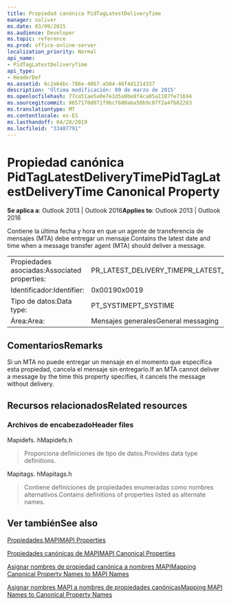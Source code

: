 ```yaml
---
title: Propiedad canónica PidTagLatestDeliveryTime
manager: soliver
ms.date: 03/09/2015
ms.audience: Developer
ms.topic: reference
ms.prod: office-online-server
localization_priority: Normal
api_name:
- PidTagLatestDeliveryTime
api_type:
- HeaderDef
ms.assetid: 6c2e64bc-786e-4867-a504-46f4d1214337
description: 'Última modificación: 09 de marzo de 2015'
ms.openlocfilehash: 77ca51ae5a0e7e1d5a9be8f4ca05a1187fe71694
ms.sourcegitcommit: 8657170d071f9bcf680aba50b9c07f2a4fb82283
ms.translationtype: MT
ms.contentlocale: es-ES
ms.lasthandoff: 04/28/2019
ms.locfileid: "33407791"
---
```

# <a name="pidtaglatestdeliverytime-canonical-property"></a><span data-ttu-id="43472-103">Propiedad canónica PidTagLatestDeliveryTime</span><span class="sxs-lookup"><span data-stu-id="43472-103">PidTagLatestDeliveryTime Canonical Property</span></span>

  
  
<span data-ttu-id="43472-104">**Se aplica a**: Outlook 2013 | Outlook 2016</span><span class="sxs-lookup"><span data-stu-id="43472-104">**Applies to**: Outlook 2013 | Outlook 2016</span></span> 
  
<span data-ttu-id="43472-105">Contiene la última fecha y hora en que un agente de transferencia de mensajes (MTA) debe entregar un mensaje.</span><span class="sxs-lookup"><span data-stu-id="43472-105">Contains the latest date and time when a message transfer agent (MTA) should deliver a message.</span></span> 
  
|||
|:-----|:-----|
|<span data-ttu-id="43472-106">Propiedades asociadas:</span><span class="sxs-lookup"><span data-stu-id="43472-106">Associated properties:</span></span>  <br/> |<span data-ttu-id="43472-107">PR_LATEST_DELIVERY_TIME</span><span class="sxs-lookup"><span data-stu-id="43472-107">PR_LATEST_DELIVERY_TIME</span></span>  <br/> |
|<span data-ttu-id="43472-108">Identificador:</span><span class="sxs-lookup"><span data-stu-id="43472-108">Identifier:</span></span>  <br/> |<span data-ttu-id="43472-109">0x0019</span><span class="sxs-lookup"><span data-stu-id="43472-109">0x0019</span></span>  <br/> |
|<span data-ttu-id="43472-110">Tipo de datos:</span><span class="sxs-lookup"><span data-stu-id="43472-110">Data type:</span></span>  <br/> |<span data-ttu-id="43472-111">PT_SYSTIME</span><span class="sxs-lookup"><span data-stu-id="43472-111">PT_SYSTIME</span></span>  <br/> |
|<span data-ttu-id="43472-112">Área:</span><span class="sxs-lookup"><span data-stu-id="43472-112">Area:</span></span>  <br/> |<span data-ttu-id="43472-113">Mensajes generales</span><span class="sxs-lookup"><span data-stu-id="43472-113">General messaging</span></span>  <br/> |
   
## <a name="remarks"></a><span data-ttu-id="43472-114">Comentarios</span><span class="sxs-lookup"><span data-stu-id="43472-114">Remarks</span></span>

<span data-ttu-id="43472-115">Si un MTA no puede entregar un mensaje en el momento que especifica esta propiedad, cancela el mensaje sin entregarlo.</span><span class="sxs-lookup"><span data-stu-id="43472-115">If an MTA cannot deliver a message by the time this property specifies, it cancels the message without delivery.</span></span> 
  
## <a name="related-resources"></a><span data-ttu-id="43472-116">Recursos relacionados</span><span class="sxs-lookup"><span data-stu-id="43472-116">Related resources</span></span>

### <a name="header-files"></a><span data-ttu-id="43472-117">Archivos de encabezado</span><span class="sxs-lookup"><span data-stu-id="43472-117">Header files</span></span>

<span data-ttu-id="43472-118">Mapidefs. h</span><span class="sxs-lookup"><span data-stu-id="43472-118">Mapidefs.h</span></span>
  
> <span data-ttu-id="43472-119">Proporciona definiciones de tipo de datos.</span><span class="sxs-lookup"><span data-stu-id="43472-119">Provides data type definitions.</span></span>
    
<span data-ttu-id="43472-120">Mapitags. h</span><span class="sxs-lookup"><span data-stu-id="43472-120">Mapitags.h</span></span>
  
> <span data-ttu-id="43472-121">Contiene definiciones de propiedades enumeradas como nombres alternativos.</span><span class="sxs-lookup"><span data-stu-id="43472-121">Contains definitions of properties listed as alternate names.</span></span>
    
## <a name="see-also"></a><span data-ttu-id="43472-122">Ver también</span><span class="sxs-lookup"><span data-stu-id="43472-122">See also</span></span>



[<span data-ttu-id="43472-123">Propiedades MAPI</span><span class="sxs-lookup"><span data-stu-id="43472-123">MAPI Properties</span></span>](mapi-properties.md)
  
[<span data-ttu-id="43472-124">Propiedades canónicas de MAPI</span><span class="sxs-lookup"><span data-stu-id="43472-124">MAPI Canonical Properties</span></span>](mapi-canonical-properties.md)
  
[<span data-ttu-id="43472-125">Asignar nombres de propiedad canónica a nombres MAPI</span><span class="sxs-lookup"><span data-stu-id="43472-125">Mapping Canonical Property Names to MAPI Names</span></span>](mapping-canonical-property-names-to-mapi-names.md)
  
[<span data-ttu-id="43472-126">Asignar nombres MAPI a nombres de propiedades canónicas</span><span class="sxs-lookup"><span data-stu-id="43472-126">Mapping MAPI Names to Canonical Property Names</span></span>](mapping-mapi-names-to-canonical-property-names.md)

